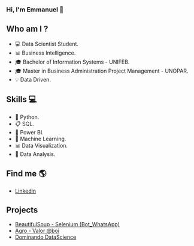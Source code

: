 ### Hi, I'm Emmanuel 👋


## Who am I ?
- 💻 Data Scientist Student.
- 📊 Business Intelligence.
- 🎓 Bachelor of Information Systems - UNIFEB.
- 🎓 Master in Business Administration Project Management - UNOPAR.
- 💡 Data Driven.


## Skills 💻
- 🐍 Python.
- 📋 SQL.
- 🧮 Power BI.
- 🔮 Machine Learning.
- 📊 Data Visualization.
- 🎲 Data Analysis.


## Find me  🌎
- [Linkedin](https://www.linkedin.com/in/emmanuel-orestes-torres-038a5869/)


## Projects 

- [BeautifulSoup - Selenium (Bot_WhatsApp)](https://github.com/eotorres/BeautifulSoup-Selenium)
- [Agro - Valor @boi](https://github.com/eotorres/Agro_arrobaboi)
- [Dominando DataScience](https://github.com/eotorres/Dominando_datascience)

